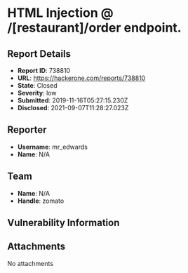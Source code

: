 # HTML Injection @ /[restaurant]/order endpoint.

## Report Details
- **Report ID**: 738810
- **URL**: https://hackerone.com/reports/738810
- **State**: Closed
- **Severity**: low
- **Submitted**: 2019-11-16T05:27:15.230Z
- **Disclosed**: 2021-09-07T11:28:27.023Z

## Reporter
- **Username**: mr_edwards
- **Name**: N/A

## Team
- **Name**: N/A
- **Handle**: zomato

## Vulnerability Information


## Attachments
No attachments
